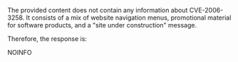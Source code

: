 The provided content does not contain any information about CVE-2006-3258. It consists of a mix of website navigation menus, promotional material for software products, and a "site under construction" message. 

Therefore, the response is:

NOINFO